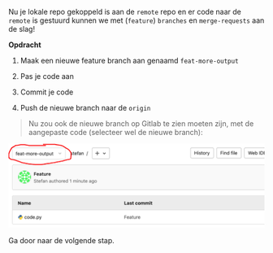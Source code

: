 Nu je lokale repo gekoppeld is aan de `remote` repo en er code naar de `remote` is gestuurd kunnen we met (`feature`) `branches` en `merge-requests` aan de slag!

**Opdracht**

1) Maak een nieuwe feature branch aan genaamd `feat-more-output`

2) Pas je code aan

3) Commit je code

4) Push de nieuwe branch naar de `origin`

> Nu zou ook de nieuwe branch op Gitlab te zien moeten zijn, met de aangepaste code (selecteer wel de nieuwe branch):

![Feature branch](./assets/feat-branch.png)

Ga door naar de volgende stap.

